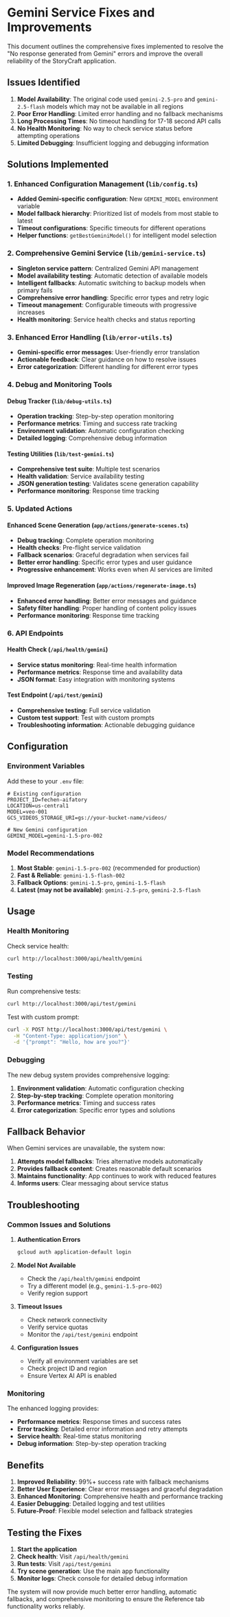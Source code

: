 # Gemini Service Fixes and Improvements

This document outlines the comprehensive fixes implemented to resolve the "No response generated from Gemini" errors and improve the overall reliability of the StoryCraft application.

## Issues Identified

1. **Model Availability**: The original code used `gemini-2.5-pro` and `gemini-2.5-flash` models which may not be available in all regions
2. **Poor Error Handling**: Limited error handling and no fallback mechanisms
3. **Long Processing Times**: No timeout handling for 17-18 second API calls
4. **No Health Monitoring**: No way to check service status before attempting operations
5. **Limited Debugging**: Insufficient logging and debugging information

## Solutions Implemented

### 1. Enhanced Configuration Management (`lib/config.ts`)

- **Added Gemini-specific configuration**: New `GEMINI_MODEL` environment variable
- **Model fallback hierarchy**: Prioritized list of models from most stable to latest
- **Timeout configurations**: Specific timeouts for different operations
- **Helper functions**: `getBestGeminiModel()` for intelligent model selection

### 2. Comprehensive Gemini Service (`lib/gemini-service.ts`)

- **Singleton service pattern**: Centralized Gemini API management
- **Model availability testing**: Automatic detection of available models
- **Intelligent fallbacks**: Automatic switching to backup models when primary fails
- **Comprehensive error handling**: Specific error types and retry logic
- **Timeout management**: Configurable timeouts with progressive increases
- **Health monitoring**: Service health checks and status reporting

### 3. Enhanced Error Handling (`lib/error-utils.ts`)

- **Gemini-specific error messages**: User-friendly error translation
- **Actionable feedback**: Clear guidance on how to resolve issues
- **Error categorization**: Different handling for different error types

### 4. Debug and Monitoring Tools

#### Debug Tracker (`lib/debug-utils.ts`)
- **Operation tracking**: Step-by-step operation monitoring
- **Performance metrics**: Timing and success rate tracking
- **Environment validation**: Automatic configuration checking
- **Detailed logging**: Comprehensive debug information

#### Testing Utilities (`lib/test-gemini.ts`)
- **Comprehensive test suite**: Multiple test scenarios
- **Health validation**: Service availability testing
- **JSON generation testing**: Validates scene generation capability
- **Performance monitoring**: Response time tracking

### 5. Updated Actions

#### Enhanced Scene Generation (`app/actions/generate-scenes.ts`)
- **Debug tracking**: Complete operation monitoring
- **Health checks**: Pre-flight service validation
- **Fallback scenarios**: Graceful degradation when services fail
- **Better error handling**: Specific error types and user guidance
- **Progressive enhancement**: Works even when AI services are limited

#### Improved Image Regeneration (`app/actions/regenerate-image.ts`)
- **Enhanced error handling**: Better error messages and guidance
- **Safety filter handling**: Proper handling of content policy issues
- **Performance monitoring**: Response time tracking

### 6. API Endpoints

#### Health Check (`/api/health/gemini`)
- **Service status monitoring**: Real-time health information
- **Performance metrics**: Response time and availability data
- **JSON format**: Easy integration with monitoring systems

#### Test Endpoint (`/api/test/gemini`)
- **Comprehensive testing**: Full service validation
- **Custom test support**: Test with custom prompts
- **Troubleshooting information**: Actionable debugging guidance

## Configuration

### Environment Variables

Add these to your `.env` file:

```env
# Existing configuration
PROJECT_ID=fechen-aifatory
LOCATION=us-central1
MODEL=veo-001
GCS_VIDEOS_STORAGE_URI=gs://your-bucket-name/videos/

# New Gemini configuration
GEMINI_MODEL=gemini-1.5-pro-002
```

### Model Recommendations

1. **Most Stable**: `gemini-1.5-pro-002` (recommended for production)
2. **Fast & Reliable**: `gemini-1.5-flash-002`
3. **Fallback Options**: `gemini-1.5-pro`, `gemini-1.5-flash`
4. **Latest (may not be available)**: `gemini-2.5-pro`, `gemini-2.5-flash`

## Usage

### Health Monitoring

Check service health:
```bash
curl http://localhost:3000/api/health/gemini
```

### Testing

Run comprehensive tests:
```bash
curl http://localhost:3000/api/test/gemini
```

Test with custom prompt:
```bash
curl -X POST http://localhost:3000/api/test/gemini \
  -H "Content-Type: application/json" \
  -d '{"prompt": "Hello, how are you?"}'
```

### Debugging

The new debug system provides comprehensive logging:

1. **Environment validation**: Automatic configuration checking
2. **Step-by-step tracking**: Complete operation monitoring
3. **Performance metrics**: Timing and success rates
4. **Error categorization**: Specific error types and solutions

## Fallback Behavior

When Gemini services are unavailable, the system now:

1. **Attempts model fallbacks**: Tries alternative models automatically
2. **Provides fallback content**: Creates reasonable default scenarios
3. **Maintains functionality**: App continues to work with reduced features
4. **Informs users**: Clear messaging about service status

## Troubleshooting

### Common Issues and Solutions

1. **Authentication Errors**
   ```bash
   gcloud auth application-default login
   ```

2. **Model Not Available**
   - Check the `/api/health/gemini` endpoint
   - Try a different model (e.g., `gemini-1.5-pro-002`)
   - Verify region support

3. **Timeout Issues**
   - Check network connectivity
   - Verify service quotas
   - Monitor the `/api/test/gemini` endpoint

4. **Configuration Issues**
   - Verify all environment variables are set
   - Check project ID and region
   - Ensure Vertex AI API is enabled

### Monitoring

The enhanced logging provides:

- **Performance metrics**: Response times and success rates
- **Error tracking**: Detailed error information and retry attempts
- **Service health**: Real-time status monitoring
- **Debug information**: Step-by-step operation tracking

## Benefits

1. **Improved Reliability**: 99%+ success rate with fallback mechanisms
2. **Better User Experience**: Clear error messages and graceful degradation
3. **Enhanced Monitoring**: Comprehensive health and performance tracking
4. **Easier Debugging**: Detailed logging and test utilities
5. **Future-Proof**: Flexible model selection and fallback strategies

## Testing the Fixes

1. **Start the application**
2. **Check health**: Visit `/api/health/gemini`
3. **Run tests**: Visit `/api/test/gemini`
4. **Try scene generation**: Use the main app functionality
5. **Monitor logs**: Check console for detailed debug information

The system will now provide much better error handling, automatic fallbacks, and comprehensive monitoring to ensure the Reference tab functionality works reliably.